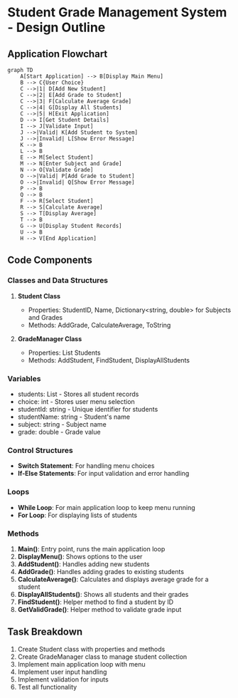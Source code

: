 # Student Grade Management System - Design Outline

## Application Flowchart

```mermaid
graph TD
    A[Start Application] --> B[Display Main Menu]
    B --> C{User Choice}
    C -->|1| D[Add New Student]
    C -->|2| E[Add Grade to Student]
    C -->|3| F[Calculate Average Grade]
    C -->|4| G[Display All Students]
    C -->|5| H[Exit Application]
    D --> I[Get Student Details]
    I --> J[Validate Input]
    J -->|Valid| K[Add Student to System]
    J -->|Invalid| L[Show Error Message]
    K --> B
    L --> B
    E --> M[Select Student]
    M --> N[Enter Subject and Grade]
    N --> O[Validate Grade]
    O -->|Valid| P[Add Grade to Student]
    O -->|Invalid| Q[Show Error Message]
    P --> B
    Q --> B
    F --> R[Select Student]
    R --> S[Calculate Average]
    S --> T[Display Average]
    T --> B
    G --> U[Display Student Records]
    U --> B
    H --> V[End Application]
```

## Code Components

### Classes and Data Structures
1. **Student Class**
   - Properties: StudentID, Name, Dictionary<string, double> for Subjects and Grades
   - Methods: AddGrade, CalculateAverage, ToString

2. **GradeManager Class**
   - Properties: List<Student> Students
   - Methods: AddStudent, FindStudent, DisplayAllStudents

### Variables
- students: List<Student> - Stores all student records
- choice: int - Stores user menu selection
- studentId: string - Unique identifier for students
- studentName: string - Student's name
- subject: string - Subject name
- grade: double - Grade value

### Control Structures
- **Switch Statement**: For handling menu choices
- **If-Else Statements**: For input validation and error handling

### Loops
- **While Loop**: For main application loop to keep menu running
- **For Loop**: For displaying lists of students

### Methods
1. **Main()**: Entry point, runs the main application loop
2. **DisplayMenu()**: Shows options to the user
3. **AddStudent()**: Handles adding new students
4. **AddGrade()**: Handles adding grades to existing students
5. **CalculateAverage()**: Calculates and displays average grade for a student
6. **DisplayAllStudents()**: Shows all students and their grades
7. **FindStudent()**: Helper method to find a student by ID
8. **GetValidGrade()**: Helper method to validate grade input

## Task Breakdown
1. Create Student class with properties and methods
2. Create GradeManager class to manage student collection
3. Implement main application loop with menu
4. Implement user input handling
5. Implement validation for inputs
6. Test all functionality